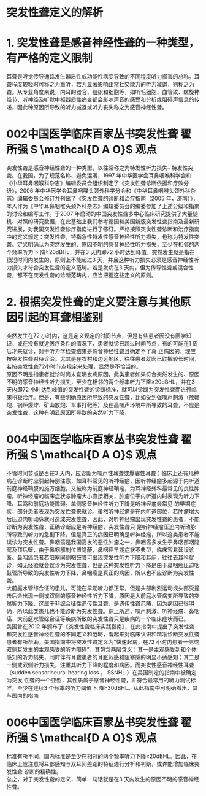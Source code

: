 # 突发性聋定义的解析  
# 1. 突发性聋是感音神经性聋的一种类型，有严格的定义限制  
耳聋是听觉传导通路发生器质性或功能性病变导致的不同程度听力损害的总称。耳聋程度较轻时可称之为重听，若为显著影响正常社交能力的听力减退，则称之为聋。从专业角度来说，内耳的器官、组织和细胞等，如听毛细胞、血管纹、螺旋神经节、听神经及听觉中枢器质性病变都会影响声音的感受和分析或阻碍声信息的传递，因此种原因所导致的听力减退或听力丧失称之为感音神经性聋。  
# 002中国医学临床百家丛书突发性聋 翟所强 $ \mathcal{D A O}$    观点  
突发性聋是感音神经性聋的一种类型，以往常称之为特发性听力损失– 特发性突聋。在我国，为了规范名称、避免混淆，1997 年中华医学会耳鼻咽喉科学会和《中华耳鼻咽喉科杂志》编辑委员会组织制定了《突发性聋诊断依据和疗效分级》，2006 年中华医学会耳鼻咽喉头颈外科学分会和《中华耳鼻咽喉头颈外科杂志》编辑委员会修订并刊出了《突发性聋的诊断和治疗指南（2005 年，济南）》，本人作为《中华耳鼻咽喉头颈外科杂志》编辑委员会的编委参加了上述分级和指南的讨论和编写工作。于2007 年启动的中国突发性聋多中心临床研究提供了大量随机、对照的研究数据，在此基础上我们参考德国和美国新版突发性聋指南及最新研究进展，对我国突发性聋诊疗指南进行了修订。严格按照突发性聋诊断和治疗指南中的定义规定：突发性聋，特指急性特发性感音神经性听力损失，也称为特发性突聋。定义明确认为突然发生的、原因不明的感音神经性听力损失，至少在相邻的两个频率听力下 降≥20dBHL，并在3 天内即72 小时达到峰值。突然发生就是指在很短时间内发生的，原则上不能超过3 天，并且这种听力损失必须是感音神经性听力损失才符合突发性聋的定义范畴。若是发病在3 天内，但为传导性聋或混合性聋，都不在突发性聋的诊断范畴内，应当把握这些定义的原则。  
# 2. 根据突发性聋的定义要注意与其他原因引起的耳聋相鉴别  
突然发生在72 小时内，这是定义规定的时间节点，但是有些患者因没有医学知识，或在没有就近医疗条件的情况下，患者就诊已超过时间节点，有的可能在1 周后才来就诊，对于听力学检查结果是感音神经性聋且确定不了真 正病因的，理应按突发性聋对待诊治。尤其是在农村和边远地区，往往患者就医已耽搁较长时间，若按突发性聋72小时节点规定来处理，显然是不恰当的。  
原因不明是指患者就诊时尚未查明发病原因，此类患者如果符合突然发生的、原因不明的感音神经性听力损失，至少在相邻的两个频率听力下降≥20dBHL，并在3 天内即72 小时达到峰值的突发性聋的诊断标准，就可以诊断为突发性聋而进行临床积极治疗。但是，有些明确原因所导致的突发性聋，比如受到强噪声刺激（放鞭炮、锅炉爆炸、矿山放炮、军事打靶等）及在高噪声环境中所导致的耳聋，不应是突发性聋，这种有明显原因所导致的突然听力下降，  
# 004中国医学临床百家丛书突发性聋 翟所强 $ \mathcal{D A O}$    观点  
不管时间节点是否在3 天内，应诊断为噪声性耳聋或爆震性耳聋；临床上还有几种病在诊断时应引起特别注意，如耳科常见的听神经瘤，因听神经瘤多起源于内听道前庭神经鞘膜的施万细胞，又被称为前庭神经鞘瘤，为耳神经外科最常见的良性肿瘤。听神经瘤的临床症状与肿瘤大小直接相关，肿瘤位于内听道内时表现为听力下降、耳鸣和前庭功能障碍。单侧感音神经性听力下降是听神经瘤最常见 的早期症状，部分患者表现为突发性聋来就诊。虽然听神经瘤是在内听道部位，若肿瘤增大后压迫内听动脉就可造成突发性聋，因此，对听神经瘤出现突发性聋的患者，不能诊断为突发性聋，正确诊断应是听神经瘤，突发性聋只 是听神经瘤压迫内听动脉所导致的听力的急剧下降，但是真正的病因已明确是听神经瘤，所以这类患者不能误诊为突发性聋。鼻咽癌是我国高发的恶性肿瘤之一，鼻咽癌多发生于鼻咽部咽隐窝及顶后壁，由于鼻咽解剖位置隐蔽，鼻咽癌早期症状不典型，临床容易延误诊断。鼻咽癌患者若阻塞同侧咽鼓管可出现突发性听力下降和耳闷，往往去耳科就诊，如无经验就会误诊为突发性聋，但是这种突发性听力下降是由于鼻咽癌压迫咽鼓管所导致的突发性听力下降，鼻咽癌是真正的病因，所以也不应诊断为突发性聋。  
大前庭水管综合征的患儿，可能在早期听力都正常，但是头部剧烈运动或头部受撞击后会出现一侧或双侧的感音神经性听力下降，原因是大前庭水管病变所导致的突然听力下降，这属于非综合征性遗传性耳聋，是遗传性聋范畴，因为病因已很明确，所以此类患儿也不能诊断为突发性聋。综上所述，噪声刺激、听神经瘤、鼻咽癌、大前庭水管综合征等疾病所致的突发性聋只是疾病的一个临床症状而已。  
美国曾在2012 年颁布了《突发性聋临床实践指南》，在此指南中提出了突发性聋和突发性感音神经性聋的不同定义和范畴，看起来对临床认识和精准诊断突发性聋患者有所帮助。美国指南中将突发性聋定义为“快速起病，在72 小时内患者一侧或双侧耳发生的主观感受的听力障碍”。其包含两层含义：其一是主观感受到和个体感知的听力损失，同时伴有耳聋患者的耳胀闷感和阻塞感的明显不适感知；其二是一侧或双侧听力损失，注重其听力下降的程度和病因。而突发性感音神经性耳聋（sudden sensorineural hearing loss ， SSNHL ）在美国制定的指南中被确定为突发 性聋的一个亚型，其性质属于感音神经性聋，并符合最常用的听力测试标准，至少在连续3 个频率的听力阈值下 降≥30dBHL。从此指南中可明确看出，其与国内的指南  
# 006中国医学临床百家丛书突发性聋 翟所强 $ \mathcal{D A O}$    观点  
标准有所不同，国内标准是至少在相邻的两个频率听力下降≥20dBHL。因此，在临床上应注意将耳部感知与双耳间差距的特征进行分析和判断，或许能增加临床突发性聋 诊断的精确性。  
总之，对于突发性聋的定义，简单一句话就是在3 天内发生的原因不明的感音神经性聋。  
